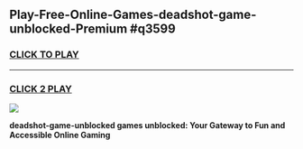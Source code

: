 
## Play-Free-Online-Games-deadshot-game-unblocked-Premium #q3599
<h3>
<a href="https://premium.freeplayer.one?title=deadshot-game-unblocked&ref=8M">CLICK TO PLAY</a></h3>
<hr>

<h3>
<a href="https://premium.freeplayer.one?title=deadshot-game-unblocked&ref=8M">CLICK 2 PLAY</a>
  
</h3>

<a href="https://premium.freeplayer.one?title=deadshot-game-unblocked&ref=8M"><img src="https://clearcache.store/games.png"></a>


**deadshot-game-unblocked games unblocked: Your Gateway to Fun and Accessible Online Gaming**
